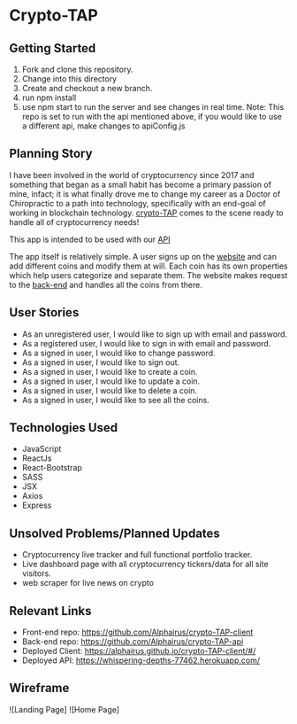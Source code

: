 # Crypto-TAP  

## Getting Started
1. Fork and clone this repository.
2. Change into this directory
3. Create and checkout a new branch.
4. run npm install
5. use npm start to run the server and see changes in real time.
Note: This repo is set to run with the api mentioned above, if you would like to use a different api, make changes to apiConfig.js

## Planning Story
I have been involved in the world of cryptocurrency since 2017 and something that
began as a small habit has become a primary passion of mine, infact; it is what
finally drove me to change my career as a Doctor of Chiropractic to a path into
technology, specifically with an end-goal of working in blockchain technology.
 [crypto-TAP](https://github.com/Alphairus/crypto-TAP-client) comes to the scene
 ready to handle all of cryptocurrency needs!  

This app is intended to be used with our [API](https://github.com/Alphairus/crypto-TAP-api)

The app itself is relatively simple. A user signs up on the [website](https://alphairus.github.io/crypto-TAP-client/#/) and can add different coins and modify them at will. Each coin has its own properties which help users categorize and separate them. The website makes request to the [back-end](https://whispering-depths-77462.herokuapp.com/) and handles all the coins from there.

## User Stories

- As an unregistered user, I would like to sign up with email and password.
- As a registered user, I would like to sign in with email and password.
- As a signed in user, I would like to change password.
- As a signed in user, I would like to sign out.
- As a signed in user, I would like to create a coin.
- As a signed in user, I would like to update a coin.
- As a signed in user, I would like to delete a coin.
- As a signed in user, I would like to see all the coins.

## Technologies Used

- JavaScript
- ReactJs
- React-Bootstrap
- SASS
- JSX
- Axios
- Express

## Unsolved Problems/Planned Updates

- Cryptocurrency live tracker and full functional portfolio tracker.
- Live dashboard page with all cryptocurrency tickers/data for all site visitors.
- web scraper for live news on crypto

## Relevant Links

- Front-end repo: https://github.com/Alphairus/crypto-TAP-client
- Back-end repo: https://github.com/Alphairus/crypto-TAP-api
- Deployed Client: https://alphairus.github.io/crypto-TAP-client/#/
- Deployed API: https://whispering-depths-77462.herokuapp.com/

## Wireframe

![Landing Page]
![Home Page]
